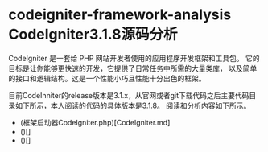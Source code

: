 # codeigniter-framework-analysis CodeIgniter3.1.8源码分析

CodeIgniter 是一套给 PHP 网站开发者使用的应用程序开发框架和工具包。 它的目标是让你能够更快速的开发，它提供了日常任务中所需的大量类库， 以及简单的接口和逻辑结构。这是一个性能小巧且性能十分出色的框架。

目前CodeInniter的release版本是3.1.x，从官网或者git下载代码之后主要代码目录如下所示，本人阅读的代码的具体版本是3.1.8。
阅读和分析内容如下所示。

- (框架启动器CodeIgniter.php)[CodeIgniter.md]
- ()[]
- ()[]
